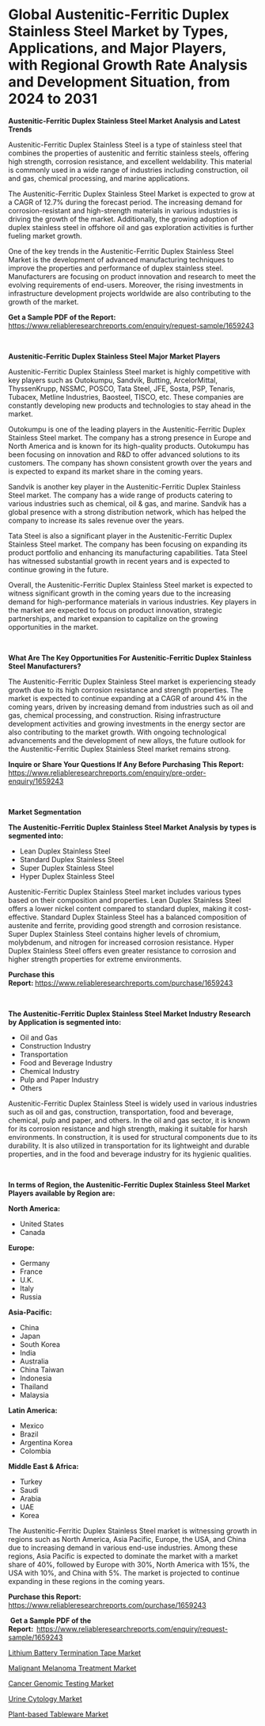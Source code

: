 <p><h1>Global Austenitic-Ferritic Duplex Stainless Steel Market by Types, Applications, and Major Players, with Regional Growth Rate Analysis and Development Situation, from 2024 to 2031</h1></p><p><strong>Austenitic-Ferritic Duplex Stainless Steel Market Analysis and Latest Trends</strong></p>
<p><p>Austenitic-Ferritic Duplex Stainless Steel is a type of stainless steel that combines the properties of austenitic and ferritic stainless steels, offering high strength, corrosion resistance, and excellent weldability. This material is commonly used in a wide range of industries including construction, oil and gas, chemical processing, and marine applications.</p><p>The Austenitic-Ferritic Duplex Stainless Steel Market is expected to grow at a CAGR of 12.7% during the forecast period. The increasing demand for corrosion-resistant and high-strength materials in various industries is driving the growth of the market. Additionally, the growing adoption of duplex stainless steel in offshore oil and gas exploration activities is further fueling market growth.</p><p>One of the key trends in the Austenitic-Ferritic Duplex Stainless Steel Market is the development of advanced manufacturing techniques to improve the properties and performance of duplex stainless steel. Manufacturers are focusing on product innovation and research to meet the evolving requirements of end-users. Moreover, the rising investments in infrastructure development projects worldwide are also contributing to the growth of the market.</p></p>
<p><strong>Get a Sample PDF of the Report:&nbsp;</strong> <a href="https://www.reliableresearchreports.com/enquiry/request-sample/1659243">https://www.reliableresearchreports.com/enquiry/request-sample/1659243</a></p>
<p>&nbsp;</p>
<p><strong>Austenitic-Ferritic Duplex Stainless Steel Major Market Players</strong></p>
<p><p>Austenitic-Ferritic Duplex Stainless Steel market is highly competitive with key players such as Outokumpu, Sandvik, Butting, ArcelorMittal, ThyssenKrupp, NSSMC, POSCO, Tata Steel, JFE, Sosta, PSP, Tenaris, Tubacex, Metline Industries, Baosteel, TISCO, etc. These companies are constantly developing new products and technologies to stay ahead in the market.</p><p>Outokumpu is one of the leading players in the Austenitic-Ferritic Duplex Stainless Steel market. The company has a strong presence in Europe and North America and is known for its high-quality products. Outokumpu has been focusing on innovation and R&D to offer advanced solutions to its customers. The company has shown consistent growth over the years and is expected to expand its market share in the coming years.</p><p>Sandvik is another key player in the Austenitic-Ferritic Duplex Stainless Steel market. The company has a wide range of products catering to various industries such as chemical, oil & gas, and marine. Sandvik has a global presence with a strong distribution network, which has helped the company to increase its sales revenue over the years.</p><p>Tata Steel is also a significant player in the Austenitic-Ferritic Duplex Stainless Steel market. The company has been focusing on expanding its product portfolio and enhancing its manufacturing capabilities. Tata Steel has witnessed substantial growth in recent years and is expected to continue growing in the future.</p><p>Overall, the Austenitic-Ferritic Duplex Stainless Steel market is expected to witness significant growth in the coming years due to the increasing demand for high-performance materials in various industries. Key players in the market are expected to focus on product innovation, strategic partnerships, and market expansion to capitalize on the growing opportunities in the market.</p></p>
<p>&nbsp;</p>
<p><strong>What Are The Key Opportunities For Austenitic-Ferritic Duplex Stainless Steel Manufacturers?</strong></p>
<p><p>The Austenitic-Ferritic Duplex Stainless Steel market is experiencing steady growth due to its high corrosion resistance and strength properties. The market is expected to continue expanding at a CAGR of around 4% in the coming years, driven by increasing demand from industries such as oil and gas, chemical processing, and construction. Rising infrastructure development activities and growing investments in the energy sector are also contributing to the market growth. With ongoing technological advancements and the development of new alloys, the future outlook for the Austenitic-Ferritic Duplex Stainless Steel market remains strong.</p></p>
<p><strong>Inquire or Share Your Questions If Any Before Purchasing This Report:</strong> <a href="https://www.reliableresearchreports.com/enquiry/pre-order-enquiry/1659243">https://www.reliableresearchreports.com/enquiry/pre-order-enquiry/1659243</a></p>
<p>&nbsp;</p>
<p><strong>Market Segmentation</strong></p>
<p><strong>The Austenitic-Ferritic Duplex Stainless Steel Market Analysis by types is segmented into:</strong></p>
<p><ul><li>Lean Duplex Stainless Steel</li><li>Standard Duplex Stainless Steel</li><li>Super Duplex Stainless Steel</li><li>Hyper Duplex Stainless Steel</li></ul></p>
<p><p>Austenitic-Ferritic Duplex Stainless Steel market includes various types based on their composition and properties. Lean Duplex Stainless Steel offers a lower nickel content compared to standard duplex, making it cost-effective. Standard Duplex Stainless Steel has a balanced composition of austenite and ferrite, providing good strength and corrosion resistance. Super Duplex Stainless Steel contains higher levels of chromium, molybdenum, and nitrogen for increased corrosion resistance. Hyper Duplex Stainless Steel offers even greater resistance to corrosion and higher strength properties for extreme environments.</p></p>
<p><strong>Purchase this Report:&nbsp;</strong><a href="https://www.reliableresearchreports.com/purchase/1659243">https://www.reliableresearchreports.com/purchase/1659243</a></p>
<p>&nbsp;</p>
<p><strong>The Austenitic-Ferritic Duplex Stainless Steel Market Industry Research by Application is segmented into:</strong></p>
<p><ul><li>Oil and Gas</li><li>Construction Industry</li><li>Transportation</li><li>Food and Beverage Industry</li><li>Chemical Industry</li><li>Pulp and Paper Industry</li><li>Others</li></ul></p>
<p><p>Austenitic-Ferritic Duplex Stainless Steel is widely used in various industries such as oil and gas, construction, transportation, food and beverage, chemical, pulp and paper, and others. In the oil and gas sector, it is known for its corrosion resistance and high strength, making it suitable for harsh environments. In construction, it is used for structural components due to its durability. It is also utilized in transportation for its lightweight and durable properties, and in the food and beverage industry for its hygienic qualities.</p></p>
<p>&nbsp;</p>
<p><strong>In terms of Region, the Austenitic-Ferritic Duplex Stainless Steel Market Players available by Region are:</strong></p>
<p>
    <p> <strong> North America: </strong>
        <ul>
            <li>United States</li>
            <li>Canada</li>
        </ul>
        </p> 
    <p> <strong> Europe: </strong>
        <ul>
            <li>Germany</li>
            <li>France</li>
            <li>U.K.</li>
            <li>Italy</li>
            <li>Russia</li>
        </ul>
        </p> 
    <p> <strong> Asia-Pacific: </strong>
        <ul>
            <li>China</li>
            <li>Japan</li>
            <li>South Korea</li>
            <li>India</li>
            <li>Australia</li>
            <li>China Taiwan</li>
            <li>Indonesia</li>
            <li>Thailand</li>
            <li>Malaysia</li>
        </ul>
        </p> 
    <p> <strong> Latin America: </strong>
        <ul>
            <li>Mexico</li>
            <li>Brazil</li>
            <li>Argentina Korea</li>
            <li>Colombia</li>
        </ul>
        </p> 
    <p> <strong> Middle East & Africa: </strong>
        <ul>
            <li>Turkey</li>
            <li>Saudi</li>
            <li>Arabia</li>
            <li>UAE</li>
            <li>Korea</li>
        </ul>
    </p>
    </p>
<p><p>The Austenitic-Ferritic Duplex Stainless Steel market is witnessing growth in regions such as North America, Asia Pacific, Europe, the USA, and China due to increasing demand in various end-use industries. Among these regions, Asia Pacific is expected to dominate the market with a market share of 40%, followed by Europe with 30%, North America with 15%, the USA with 10%, and China with 5%. The market is projected to continue expanding in these regions in the coming years.</p></p>
<p><strong>Purchase this Report: </strong><a href="https://www.reliableresearchreports.com/purchase/1659243">https://www.reliableresearchreports.com/purchase/1659243</a></p>
<p>&nbsp;<strong>Get a Sample PDF of the Report:&nbsp;&nbsp;</strong><a href="https://www.reliableresearchreports.com/enquiry/request-sample/1659243">https://www.reliableresearchreports.com/enquiry/request-sample/1659243</a></p>
<p><strong></strong></p>
<p><p><a href="https://github.com/PeterParrish5/Market-Research-Report-List-3/blob/main/lithium-battery-termination-tape-market.md">Lithium Battery Termination Tape Market</a></p><p><a href="https://medium.com/@dorisstephens14/malignant-melanoma-treatment-market-trends-and-market-analysis-forecasted-for-period-2024-2031-bb282779dfdb">Malignant Melanoma Treatment Market</a></p><p><a href="https://medium.com/@dorisstephens14/cancer-genomic-testing-market-analysis-its-cagr-market-segmentation-and-global-industry-overview-7696799d929a">Cancer Genomic Testing Market</a></p><p><a href="https://medium.com/@dorothybrooks53/urine-cytology-market-comprehensive-assessment-by-type-application-and-geography-af5f906c2478">Urine Cytology Market</a></p><p><a href="https://github.com/laholand/Market-Research-Report-List-2/blob/main/plant-based-tableware-market.md">Plant-based Tableware Market</a></p></p>